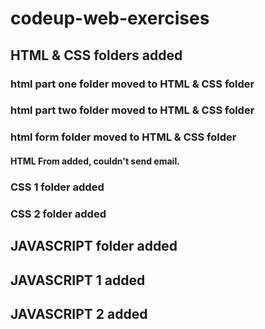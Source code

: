 # codeup-web-exercises
##
## HTML & CSS folders added
### html part one folder moved to HTML & CSS folder
### html part two folder moved to HTML & CSS folder
### html form folder moved to HTML & CSS folder
#### HTML From added, couldn't send email.
### CSS 1 folder added
### CSS 2 folder added
## JAVASCRIPT folder added
## JAVASCRIPT 1 added
## JAVASCRIPT 2 added
